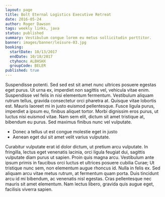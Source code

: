 ```yaml
---
layout: page
title: Bolt Eternal Logistics Executive Retreat
date: 2016-05-24
author: Roger Dawson
tags: weekly links, java
status: published
summary: Vestibulum congue lorem eu metus sollicitudin porttitor.
banner: images/banner/leisure-03.jpg
booking:
  startDate: 10/13/2017
  endDate: 10/18/2017
  ctyhocn: ALBHSHX
  groupCode: BELER
published: true
---
```

Suspendisse potenti. Sed sed est sit amet nunc ultrices posuere egestas eget purus. Ut urna ex, imperdiet non sagittis vel, vehicula vitae enim. Suspendisse vel felis in nisi elementum fermentum. Vestibulum aliquam rutrum tellus, gravida consectetur orci pharetra at. Quisque vitae lobortis est. Mauris laoreet mi in justo euismod pellentesque. Fusce ligula purus, imperdiet a ipsum eu, finibus aliquet tortor. Morbi dignissim eros purus, ut luctus nisi euismod vitae. Nam sem elit, dictum sit amet tristique at, bibendum eu purus. Sed maximus finibus nunc vel vulputate.

* Donec a tellus ut est congue molestie eget in justo
* Aenean eget dui sit amet velit varius vulputate.

Curabitur vulputate erat id dolor dictum, ut pretium arcu vulputate. In fringilla, lectus eget venenatis lacinia, orci ligula feugiat dui, sagittis vulputate diam purus ut sapien. Proin quis magna arcu. Vestibulum ante ipsum primis in faucibus orci luctus et ultrices posuere cubilia Curae; Ut tristique nunc sem, non elementum augue rhoncus id. Nulla in felis ex. Sed aliquam arcu vitae metus rutrum, at fermentum quam porta. Duis tincidunt arcu id mi bibendum, ac venenatis nisl egestas. Cras pellentesque nec mauris sit amet elementum. Nam lectus libero, gravida quis augue eget, facilisis viverra sapien.
